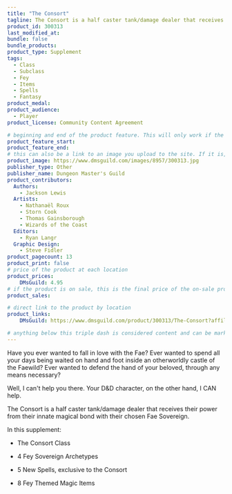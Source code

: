 ```yaml
---
title: "The Consort"
tagline: The Consort is a half caster tank/damage dealer that receives their power from their innate magical bond with their chosen Fae Sovereign.
product_id: 300313
last_modified_at:
bundle: false
bundle_products:
product_type: Supplement
tags:
  - Class
  - Subclass
  - Fey
  - Items
  - Spells
  - Fantasy
product_medal:
product_audience:
  - Player
product_license: Community Content Agreement

# beginning and end of the product feature. This will only work if the site is updated within several weeks of when the feature is supposed to happen. Making a new post counts as updating.
product_feature_start: 
product_feature_end: 
# this can also be a link to an image you upload to the site. If it is, it must start with a "/" or be a full link
product_image: https://www.dmsguild.com/images/8957/300313.jpg
publisher_type: Other
publisher_name: Dungeon Master's Guild
product_contributors:
  Authors:
    - Jackson Lewis
  Artists:
    - Nathanaël Roux
    - Storn Cook
    - Thomas Gainsborough
    - Wizards of the Coast
  Editors:
    - Ryan Langr
  Graphic Design:
    - Steve Fidler
product_pagecount: 13
product_print: false
# price of the product at each location
product_prices:
    DMsGuild: 4.95
# if the product is on sale, this is the final price of the on-sale product for each location that it is on sale. The sales % will be calculated and displayed based on the difference between product_prices and product_sales
product_sales:

# direct link to the product by location
product_links:
    DMsGuild: https://www.dmsguild.com/product/300313/The-Consort?affiliate_id=1713687

# anything below this triple dash is considered content and can be markup or html. It should be fully HTML compatible as long as your tags are formatted correctly.
---
```

Have you ever wanted to fall in love with the Fae? Ever wanted to spend all your days being waited on hand and foot inside an otherworldly castle of the Faewild? Ever wanted to defend the hand of your beloved, through any means necessary?

Well, I can't help you there. Your D&D character, on the other hand, I CAN help.

The Consort is a half caster tank/damage dealer that receives their power from their innate magical bond with their chosen Fae Sovereign.

In this supplement:

- The Consort Class

- 4 Fey Sovereign Archetypes

- 5 New Spells, exclusive to the Consort

- 8 Fey Themed Magic Items